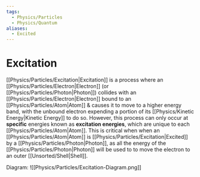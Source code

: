 ```yaml
---
tags:
  - Physics/Particles
  - Physics/Quantum
aliases:
  - Excited
---
```

# Excitation
[[Physics/Particles/Excitation|Excitation]] is a process where an [[Physics/Particles/Electron|Electron]] (or [[Physics/Particles/Photon|Photon]]) collides with an [[Physics/Particles/Electron|Electron]] bound to an [[Physics/Particles/Atom|Atom]] & causes it to move to a higher energy band, with the unbound electron expending a portion of its [[Physics/Kinetic Energy|Kinetic Energy]] to do so.
However, this process can only occur at **specific** energies known as **excitation energies**, which are unique to each [[Physics/Particles/Atom|Atom]]. This is critical when when an [[Physics/Particles/Atom|Atom]] is [[Physics/Particles/Excitation|Excited]] by a [[Physics/Particles/Photon|Photon]], as all the energy of the [[Physics/Particles/Photon|Photon]] will be used to to move the electron to an outer [[Unsorted/Shell|Shell]].

Diagram:
![[Physics/Particles/Excitation-Diagram.png]]